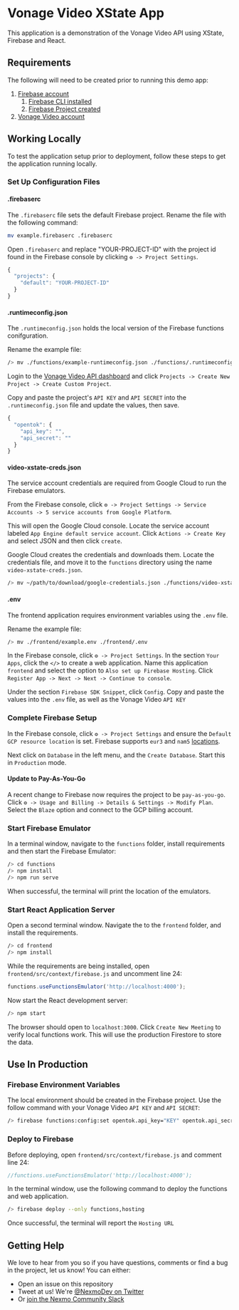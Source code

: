# Vonage Video XState App

This application is a demonstration of the Vonage Video API using XState, Firebase and React.

## Requirements

The following will need to be created prior to running this demo app:

1. [Firebase account](https://console.firebase.google.com/)
    1. [Firebase CLI installed](https://firebase.google.com/docs/cli)
    1. [Firebase Project created](https://firebase.google.com/docs/projects/learn-more)
1. [Vonage Video account](https://tokbox.com/account/user/signup?icid=tryitfree_comm-apis_tokboxfreetrialsignup_nav)

## Working Locally

To test the application setup prior to deployment, follow these steps to get the application running locally.

### Set Up Configuration Files

#### .firebaserc

The `.firebaserc` file sets the default Firebase project. Rename the file with the following command:

```bash
mv example.firebaserc .firebaserc
```

Open `.firebaserc` and replace "YOUR-PROJECT-ID" with the project id found in the Firebase console by clicking `⚙️ -> Project Settings`.

```js
{
  "projects": {
    "default": "YOUR-PROJECT-ID"
  }
}
```

#### .runtimeconfig.json

The `.runtimeconfig.json` holds the local version of the Firebase functions conifguration.

Rename the example file:

```bash
/> mv ./functions/example-runtimeconfig.json ./functions/.runtimeconfig.json
```

Login to the [Vonage Video API dashboard](https://id.tokbox.com/login) and click `Projects -> Create New Project -> Create Custom Project`.

Copy and paste the project's `API KEY` and `API SECRET` into the `.runtimeconfig.json` file and update the values, then save.

```js
{
  "opentok": {
    "api_key": "",
    "api_secret": ""
  }
}
```

#### video-xstate-creds.json

The service account credentials are required from Google Cloud to run the Firebase emulators.

From the Firebase console, click `⚙️ -> Project Settings -> Service Accounts -> 5 service accounts from Google Platform`.

This will open the Google Cloud console. Locate the service account labeled `App Engine default service account`. Click `Actions -> Create Key` and select JSON and then click `create`.

Google Cloud creates the credentials and downloads them.  Locate the credentials file, and move it to the `functions` directory using the name `video-xstate-creds.json`.

```bash
/> mv ~/path/to/download/google-credentials.json ./functions/video-xstate-creds.json
```

#### .env

The frontend application requires environment variables using the `.env` file.

Rename the example file:

```bash
/> mv ./frontend/example.env ./frontend/.env
```

In the Firebase console, click `⚙️ -> Project Settings`. In the section `Your Apps`, click the `</>` to create a web application. Name this application `frontend` and select the option to `Also set up Firebase Hosting`.  Click `Register App -> Next -> Next -> Continue to console`.

Under the section `Firebase SDK Snippet`, click `Config`. Copy and paste the values into the `.env` file, as well as the Vonage Video `API KEY`

### Complete Firebase Setup

In the Firebase console, click `⚙️ -> Project Settings` and ensure the `Default GCP resource location` is set. Firebase supports `eur3` and `nam5` [locations](https://firebase.google.com/docs/firestore/locations#types).

Next click on `Database` in the left menu, and the `Create Database`. Start this in `Production` mode.

#### Update to Pay-As-You-Go

A recent change to Firebase now requires the project to be `pay-as-you-go`. Click `⚙️ -> Usage and Billing -> Details & Settings -> Modify Plan`.  Select the `Blaze` option and connect to the GCP billing account.

### Start Firebase Emulator

In a terminal window, navigate to the `functions` folder, install requirements and then start the Firebase Emulator:

```bash
/> cd functions
/> npm install
/> npm run serve
```

When successful, the terminal will print the location of the emulators.

### Start React Application Server

Open a second terminal window. Navigate the to the `frontend` folder, and install the requirements.

```bash
/> cd frontend
/> npm install
```

While the requirements are being installed, open `frontend/src/context/firebase.js` and uncomment line 24:

```js
functions.useFunctionsEmulator('http://localhost:4000');
```

Now start the React development server:

```bash
/> npm start
```

The browser should open to `localhost:3000`. Click `Create New Meeting` to verify local functions work.  This will use the production Firestore to store the data.

## Use In Production

### Firebase Environment Variables

The local environment should be created in the Firebase project.  Use the follow command with your Vonage Video `API KEY` and `API SECRET`:

```bash
/> firebase functions:config:set opentok.api_key="KEY" opentok.api_secret="SECRET"
```

### Deploy to Firebase

Before deploying, open `frontend/src/context/firebase.js` and comment line 24:

```js
//functions.useFunctionsEmulator('http://localhost:4000');
```

In the terminal window, use the following command to deploy the functions and web application.

```bash
/> firebase deploy --only functions,hosting
```

Once successful, the terminal will report the `Hosting URL`

## Getting Help

We love to hear from you so if you have questions, comments or find a bug in the project, let us know! You can either:

* Open an issue on this repository
* Tweet at us! We're [@NexmoDev on Twitter](https://twitter.com/NexmoDev)
* Or [join the Nexmo Community Slack](https://developer.nexmo.com/community/slack)
